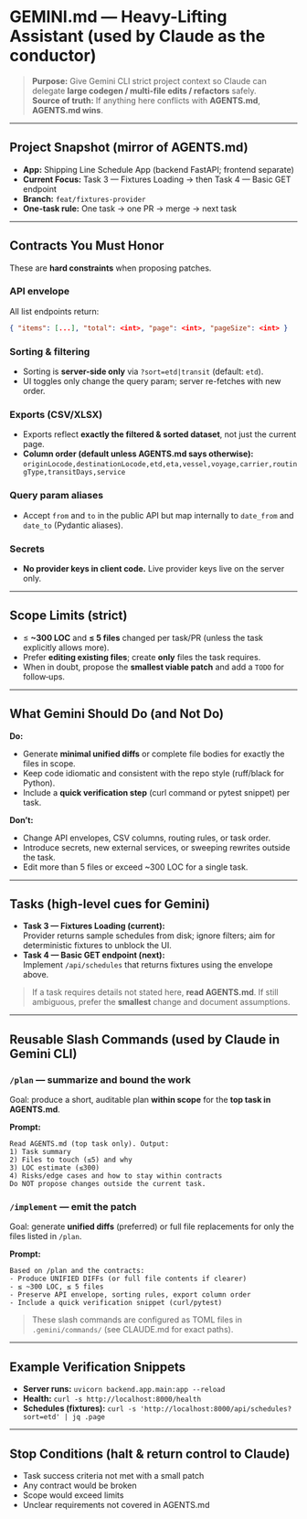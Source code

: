 # GEMINI.md — Heavy-Lifting Assistant (used by Claude as the conductor)

> **Purpose:** Give Gemini CLI strict project context so Claude can delegate **large codegen / multi-file edits / refactors** safely.  
> **Source of truth:** If anything here conflicts with **AGENTS.md**, **AGENTS.md wins**.

---

## Project Snapshot (mirror of AGENTS.md)
- **App:** Shipping Line Schedule App (backend FastAPI; frontend separate)
- **Current Focus:** Task 3 — Fixtures Loading → then Task 4 — Basic GET endpoint
- **Branch:** `feat/fixtures-provider`
- **One-task rule:** One task → one PR → merge → next task

---

## Contracts You Must Honor
These are **hard constraints** when proposing patches.

### API envelope
All list endpoints return:
```json
{ "items": [...], "total": <int>, "page": <int>, "pageSize": <int> }
```

### Sorting & filtering
- Sorting is **server-side only** via `?sort=etd|transit` (default: `etd`).
- UI toggles only change the query param; server re-fetches with new order.

### Exports (CSV/XLSX)
- Exports reflect **exactly the filtered & sorted dataset**, not just the current page.
- **Column order (default unless AGENTS.md says otherwise):**  
  `originLocode,destinationLocode,etd,eta,vessel,voyage,carrier,routingType,transitDays,service`

### Query param aliases
- Accept `from` and `to` in the public API but map internally to `date_from` and `date_to` (Pydantic aliases).

### Secrets
- **No provider keys in client code.** Live provider keys live on the server only.

---

## Scope Limits (strict)
- ≤ **~300 LOC** and **≤ 5 files** changed per task/PR (unless the task explicitly allows more).
- Prefer **editing existing files**; create **only** files the task requires.
- When in doubt, propose the **smallest viable patch** and add a `TODO` for follow‑ups.

---

## What Gemini Should Do (and Not Do)
**Do:**
- Generate **minimal unified diffs** or complete file bodies for exactly the files in scope.
- Keep code idiomatic and consistent with the repo style (ruff/black for Python).
- Include a **quick verification step** (curl command or pytest snippet) per task.

**Don’t:**
- Change API envelopes, CSV columns, routing rules, or task order.
- Introduce secrets, new external services, or sweeping rewrites outside the task.
- Edit more than 5 files or exceed ~300 LOC for a single task.

---

## Tasks (high-level cues for Gemini)
- **Task 3 — Fixtures Loading (current):**  
  Provider returns sample schedules from disk; ignore filters; aim for deterministic fixtures to unblock the UI.
- **Task 4 — Basic GET endpoint (next):**  
  Implement `/api/schedules` that returns fixtures using the envelope above.

> If a task requires details not stated here, **read AGENTS.md**. If still ambiguous, prefer the **smallest** change and document assumptions.

---

## Reusable Slash Commands (used by Claude in Gemini CLI)

### `/plan` — summarize and bound the work
Goal: produce a short, auditable plan **within scope** for the **top task in AGENTS.md**.

**Prompt:**
```
Read AGENTS.md (top task only). Output:
1) Task summary
2) Files to touch (≤5) and why
3) LOC estimate (≤300)
4) Risks/edge cases and how to stay within contracts
Do NOT propose changes outside the current task.
```

### `/implement` — emit the patch
Goal: generate **unified diffs** (preferred) or full file replacements for only the files listed in `/plan`.

**Prompt:**
```
Based on /plan and the contracts:
- Produce UNIFIED DIFFs (or full file contents if clearer)
- ≤ ~300 LOC, ≤ 5 files
- Preserve API envelope, sorting rules, export column order
- Include a quick verification snippet (curl/pytest)
```

> These slash commands are configured as TOML files in `.gemini/commands/` (see CLAUDE.md for exact paths).

---

## Example Verification Snippets
- **Server runs:** `uvicorn backend.app.main:app --reload`
- **Health:** `curl -s http://localhost:8000/health`
- **Schedules (fixtures):** `curl -s 'http://localhost:8000/api/schedules?sort=etd' | jq .page`

---

## Stop Conditions (halt & return control to Claude)
- Task success criteria not met with a small patch
- Any contract would be broken
- Scope would exceed limits
- Unclear requirements not covered in AGENTS.md
